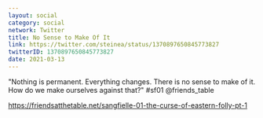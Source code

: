 ```yaml
---
layout: social
category: social
network: Twitter
title: No Sense to Make Of It
link: https://twitter.com/steinea/status/1370897650845773827
twitterID: 1370897650845773827
date: 2021-03-13
---
```


"Nothing is permanent. Everything changes. There is no sense to make of it. How do we make ourselves against that?" #sf01 @friends_table

<https://friendsatthetable.net/sangfielle-01-the-curse-of-eastern-folly-pt-1>
